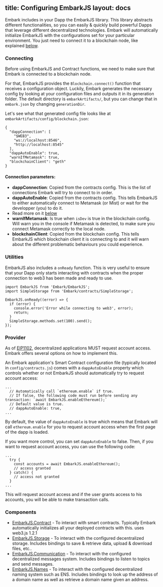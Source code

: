 title: Configuring EmbarkJS
layout: docs
---

Embark includes in your Dapp the EmbarkJS library. This library abstracts different functionalities, so you can easily & quickly build powerful Dapps that leverage different decentralized technologies.
Embark will automatically initialize EmbarkJS with the configurations set for your particular environment. You just need to connect it to a blockchain node, like explained [below](#Connecting).

### Connecting

Before using EmbarkJS and Contract functions, we need to make sure that Embark is connected to a blockchain node.

For that, EmbarkJS provides the `Blockchain.connect()` function that receives a configuration object.
Luckily, Embark generates the necessary config by looking at your configuration files and outputs it in its generation folder. The default directory is `embarkArtifacts/`, but you can change that in `embark.json` by changing `generationDir`.

Let's see what that generated config file looks like at `embarkArtifacts/config/blockchain.json`:

```
{
  "dappConnection": [
    "$WEB3",
    "ws://localhost:8546",
    "http://localhost:8545"
  ],
  "dappAutoEnable": true,
  "warnIfMetamask": true,
  "blockchainClient": "geth"
}
```


#### Connection parameters:

- **dappConnection**: Copied from the contracts config. This is the list of connections Embark will try to connect to in order.
- **dappAutoEnable**: Copied from the contracts config. This tells EmbarkJS to either automatically connect to Metamask (or Mist) or wait for the developper (you) to do it.
 - Read more on it [below](#Provider)
- **warnIfMetamask**: Is true when `isDev` is true in the blockchain config. Will warn you in the console if Metamask is detected, to make sure you connect Metamask correctly to the local node.
- **blockchainClient**: Copied from the blockchain config. This tells EmbarkJS which blockchain client it is connecting to and it will warn about the different problematic behaviours you could experience.


### Utilities

EmbarkJS also includes a `onReady` function. This is very useful to ensure that your Dapp only starts interacting with contracts when the proper connection to web3 has been made and ready to use.

```
import EmbarkJS from 'Embark/EmbarkJS';
import SimpleStorage from 'Embark/contracts/SimpleStorage';

EmbarkJS.onReady((error) => {
  if (error) {
    console.error('Error while connecting to web3', error);
    return;
  }
  SimpleStorage.methods.set(100).send();
});
```

### Provider

As of [EIP1102](https://github.com/ethereum/EIPs/blob/master/EIPS/eip-1102.md), decentralized applications MUST request account access. Embark offers several options on how to implement this.

An Embark application's Smart Contract configuration file (typically located in `config/contracts.js`) comes with a `dappAutoEnable` property which controls whether or not EmbarkJS should automatically try to request account access:
```
...
  // Automatically call `ethereum.enable` if true.
  // If false, the following code must run before sending any transaction: `await EmbarkJS.enableEthereum();`
  // Default value is true.
  // dappAutoEnable: true,
...
```


By default, the value of `dappAutoEnable` is true which means that Embark will call `ethereum.enable` for you to request account access when the first page of the dapp is loaded.

If you want more control, you can set `dappAutoEnable` to false.
Then, if you want to request account access, you can use the following code:

```
...
  try {
    const accounts = await EmbarkJS.enableEthereum();
    // access granted
  } catch() {
    // access not granted
  }
...
```

This will request account access and if the user grants access to his accounts, you will be able to make transaction calls.


### Components

* [EmbarkJS.Contract](contracts_javascript.html) - To interact with smart contracts. Typically Embark automatically initializes all your deployed contracts with this. uses web3.js 1.2.1
* [EmbarkJS.Storage](storage_javascript.html) - To interact with the configured decentralized storage. Includes bindings to save & retrieve data, upload & download files, etc..
* [EmbarkJS.Communication](messages_javascript.html) - To interact with the configured decentralized messages system. Includes bindings to listen to topics and send messages.
* [EmbarkJS.Names](naming_javascript.html) - To interact with the configured decentralized naming system such as ENS. Includes bindings to look up the address of a domain name as well as retrieve a domain name given an address.

